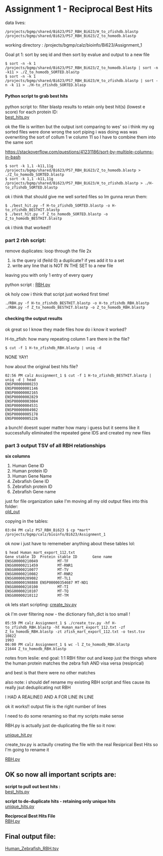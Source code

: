 # Assignment 1 - Reciprocal Best Hits 

data lives: 
```
/projects/bgmp/shared/Bi623/PS7_RBH_Bi623/H_to_zfishdb.blastp
/projects/bgmp/shared/Bi623/PS7_RBH_Bi623/Z_to_homodb.blastp
```

working directory : 
/projects/bgmp/calz/bioinfo/Bi623/Assignment_1

Goal pt 1: 
sort by seq id and then sort by evalue and output to a new file 

```
$ sort -n -k 1 /projects/bgmp/shared/Bi623/PS7_RBH_Bi623/Z_to_homodb.blastp | sort -n -k11 > ./Z_to_homodb_SORTED.blastp
$ sort -n -k 1 /projects/bgmp/shared/Bi623/PS7_RBH_Bi623/H_to_zfishdb.blastp | sort -n -k 11 > ./H-to_zfishdb_SORTED.blasp
```
#### Python script to grab best hits 
python script to: 
filter blastp results to retain only best hit(s) (lowest e score) for each protein ID:\
[best_hits.py](best_hit.py)

ok the file is written but the output isnt comparing to wes' so i think my og sorted files were done wrong
the sort piping i was doing was was overwriting the sort of collum 1 w column 11 so I have to combine them into the same 
sort 

https://stackoverflow.com/questions/41231186/sort-by-multiple-columns-in-bash

```
$ sort -k 1,1 -k11,11g /projects/bgmp/shared/Bi623/PS7_RBH_Bi623/Z_to_homodb.blastp > ./Z_to_homodb_SORTED.blastp
$ sort -k 1,1 -k11,11g /projects/bgmp/shared/Bi623/PS7_RBH_Bi623/H_to_zfishdb.blastp > ./H-to_zfishdb_SORTED.blastp
```
ok i think that should give me well sorted files so Im gunna rerun them:

```
$ ./best_hit.py -f H-to_zfishdb_SORTED.blastp -o H-to_zfishdb_BESTHIT.blastp
$ ./best_hit.py -f Z_to_homodb_SORTED.blastp -o Z_to_homodb_BESTHIT.blastp 
```

ok i think that worked!! 

### part 2 rbh script: 

remove duplicates: 
loop through the file 2x 
1) is the query id (feild 0) a duplicate? if yes add it to a set 
2) write any line that is NOT IN THE SET to a new file 

leaving you with only 1 entry of every query

python script : 
[RBH.py](RBH.py)

ok holy cow i think that script just worked first time! 

```
./RBH.py -f H-to_zfishdb_BESTHIT.blastp -o H-to_zfishdb_RBH.blastp
./RBH.py -f Z_to_homodb_BESTHIT.blastp -o Z_to_homodb_RBH.blastp
```

#### checking the output results
ok great so I know they made files how do i know it worked? 

H-to_zfish: 
how many repeating column 1 are there in the file? 
```
$ cut -f 1 H-to_zfishdb_RBH.blastp | uniq -d 
```
NONE YAY!

how about the original best hits file? 
```
02:56 PM calz Assignment_1 $ cut -f 1 H-to_zfishdb_BESTHIT.blastp | uniq -d | head
ENSP00000000233
ENSP00000001146
ENSP00000002165
ENSP00000002829
ENSP00000003084
ENSP00000004531
ENSP00000004982
ENSP00000005178
ENSP00000005226
```
a bunch! doesnt super matter how many i guess but it seems like it successfully eliminated the repeated gene IDS and created my new files 

### part 3 output TSV of all RBH relationships

**six columns**
1) Human Gene ID 
2) Human protein ID 
3) Human Gene Name
4) Zebrafish Gene ID
5) Zebrafish protein ID 
6) Zebrafish Gene name

just for file organization sake I'm moving all my old output files into this folder:\
[old_out](old_out)

copying in the tables: 
```
03:04 PM calz PS7_RBH_Bi623 $ cp *mart* /projects/bgmp/calz/bioinfo/Bi623/Assignment_1
```
ok now i just have to rememeber anything about these tables lol: 

```
$ head Human_mart_export_112.txt 
Gene stable ID  Protein stable ID       Gene name
ENSG00000210049         MT-TF
ENSG00000211459         MT-RNR1
ENSG00000210077         MT-TV
ENSG00000210082         MT-RNR2
ENSG00000209082         MT-TL1
ENSG00000198888 ENSP00000354687 MT-ND1
ENSG00000210100         MT-TI
ENSG00000210107         MT-TQ
ENSG00000210112         MT-TM
```

ok lets start scripting: 
[create_tsv.py](create_tsv.py)

ok I'm over filtering now - the dictionary fish_dict is too small ! 
```
05:59 PM calz Assignment_1 $ ./create_tsv.py -hf H-to_zfishdb_RBH.blastp -ht Human_mart_export_112.txt -zf Z_to_homodb_RBH.blastp -zt zfish_mart_export_112.txt -o test.tsv
10822
1993
06:00 PM calz Assignment_1 $ wc -l Z_to_homodb_RBH.blastp 
21644 Z_to_homodb_RBH.blastp
```

notes from leslie: 
end goal: 1:1 RBH 
filter out and keep just the things where the human protein matches the zebra fish AND visa versa (resiprical)

and best is that there were no other matches

also note:
i should def rename my existing RBH script and files cause its really jsut deduplicating not RBH 

I HAD A REALINE() AND A FOR LINE IN LINE 

ok it works!! output file is the right number of lines 

I need to do some renaming so that my scripts make sense 

RBH.py is actually just de-duplicating the file so it now:

[unique_hit.py](unique_hit.py)

create_tsv.py is actaully creating the file with the real Resiprical Best Hits so I'm going to rename it

[RBH.py](RBH.py)

## OK so now all important scripts are: 

**script to pull out best hits :**\
[best_hits.py](best_hit.py)

**script to de-duplicate hits - retaining only unique hits** \
[unique_hits.py](unique_hit.py)

**Reciprocal Best Hits File**\
[RBH.py](RBH.py)

## Final output file: 
[Human_Zebrafish_RBH.tsv](Human_Zebrafish_RBH.tsv)